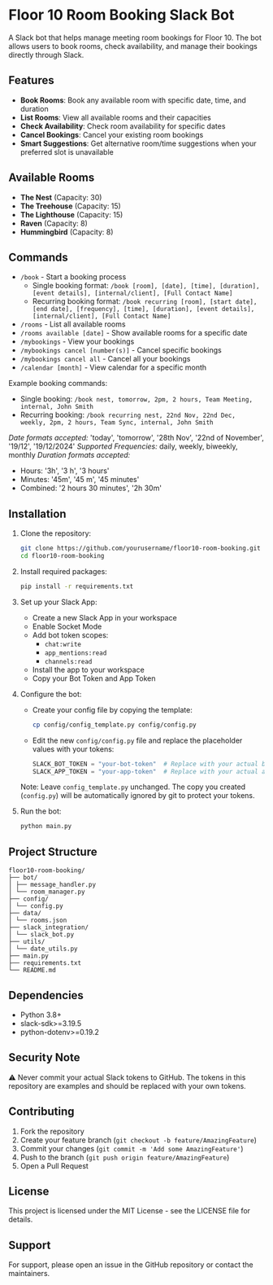 # Floor 10 Room Booking Slack Bot

A Slack bot that helps manage meeting room bookings for Floor 10. The bot allows users to book rooms, check availability, and manage their bookings directly through Slack.

## Features

- **Book Rooms**: Book any available room with specific date, time, and duration
- **List Rooms**: View all available rooms and their capacities
- **Check Availability**: Check room availability for specific dates
- **Cancel Bookings**: Cancel your existing room bookings
- **Smart Suggestions**: Get alternative room/time suggestions when your preferred slot is unavailable

## Available Rooms

- **The Nest** (Capacity: 30)
- **The Treehouse** (Capacity: 15)
- **The Lighthouse** (Capacity: 15)
- **Raven** (Capacity: 8)
- **Hummingbird** (Capacity: 8)

## Commands

- `/book` - Start a booking process
  - Single booking format: `/book [room], [date], [time], [duration], [event details], [internal/client], [Full Contact Name]`
  - Recurring booking format: `/book recurring [room], [start date], [end date], [frequency], [time], [duration], [event details], [internal/client], [Full Contact Name]`
- `/rooms` - List all available rooms
- `/rooms available [date]` - Show available rooms for a specific date
- `/mybookings` - View your bookings
- `/mybookings cancel [number(s)]` - Cancel specific bookings
- `/mybookings cancel all` - Cancel all your bookings
- `/calendar [month]` - View calendar for a specific month

Example booking commands:
- Single booking: `/book nest, tomorrow, 2pm, 2 hours, Team Meeting, internal, John Smith`
- Recurring booking: `/book recurring nest, 22nd Nov, 22nd Dec, weekly, 2pm, 2 hours, Team Sync, internal, John Smith`

*Date formats accepted:* 'today', 'tomorrow', '28th Nov', '22nd of November', '19/12', '19/12/2024'
*Supported Frequencies:* daily, weekly, biweekly, monthly
*Duration formats accepted:*
- Hours: '3h', '3 h', '3 hours'
- Minutes: '45m', '45 m', '45 minutes'
- Combined: '2 hours 30 minutes', '2h 30m'

## Installation

1. Clone the repository:

    ```bash
    git clone https://github.com/yourusername/floor10-room-booking.git
    cd floor10-room-booking
    ```

2. Install required packages:

    ```bash
    pip install -r requirements.txt
    ```


3. Set up your Slack App:
   - Create a new Slack App in your workspace
   - Enable Socket Mode
   - Add bot token scopes:
     - `chat:write`
     - `app_mentions:read`
     - `channels:read`
   - Install the app to your workspace
   - Copy your Bot Token and App Token

4. Configure the bot:
   - Create your config file by copying the template:
     ```bash
     cp config/config_template.py config/config.py
     ```
   - Edit the new `config/config.py` file and replace the placeholder values with your tokens:
     ```python
     SLACK_BOT_TOKEN = "your-bot-token"  # Replace with your actual bot token
     SLACK_APP_TOKEN = "your-app-token"  # Replace with your actual app token
     ```
   Note: Leave `config_template.py` unchanged. The copy you created (`config.py`) will be automatically ignored by git to protect your tokens.


5. Run the bot:

    ```bash
    python main.py
    ```


## Project Structure

```
floor10-room-booking/
├── bot/
│ ├── message_handler.py
│ └── room_manager.py
├── config/
│ └── config.py
├── data/
│ └── rooms.json
├── slack_integration/
│ └── slack_bot.py
├── utils/
│ └── date_utils.py
├── main.py
├── requirements.txt
└── README.md
```




## Dependencies

- Python 3.8+
- slack-sdk>=3.19.5
- python-dotenv>=0.19.2

## Security Note

⚠️ Never commit your actual Slack tokens to GitHub. The tokens in this repository are examples and should be replaced with your own tokens.

## Contributing

1. Fork the repository
2. Create your feature branch (`git checkout -b feature/AmazingFeature`)
3. Commit your changes (`git commit -m 'Add some AmazingFeature'`)
4. Push to the branch (`git push origin feature/AmazingFeature`)
5. Open a Pull Request

## License

This project is licensed under the MIT License - see the LICENSE file for details.

## Support

For support, please open an issue in the GitHub repository or contact the maintainers.